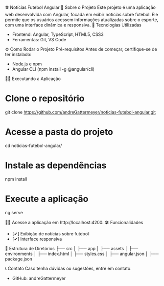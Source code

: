 ⚽ Notícias Futebol Angular
📌 Sobre o Projeto
Este projeto é uma aplicação web desenvolvida com Angular, focada em exibir notícias sobre futebol. Ele permite que os usuários acessem informações atualizadas sobre o esporte, com uma interface dinâmica e responsiva.
🚀 Tecnologias Utilizadas
- Frontend: Angular, TypeScript, HTML5, CSS3
- Ferramentas: Git, VS Code

⚙️ Como Rodar o Projeto
Pré-requisitos
Antes de começar, certifique-se de ter instalado:
- Node.js e npm
- Angular CLI (npm install -g @angular/cli)

🏃‍♂️ Executando a Aplicação
# Clone o repositório
git clone https://github.com/andreGattermeyer/noticias-futebol-angular.git

# Acesse a pasta do projeto
cd noticias-futebol-angular/

# Instale as dependências
npm install

# Execute a aplicação
ng serve


Acesse a aplicação em http://localhost:4200.
🛠 Funcionalidades
- [✔] Exibição de notícias sobre futebol
- [✔] Interface responsiva


🧩 Estrutura de Diretórios
├── src
│   ├── app
│   ├── assets
│   ├── environments
│   ├── index.html
│   ├── styles.css
│   ├── angular.json
│   ├── package.json



📞 Contato
Caso tenha dúvidas ou sugestões, entre em contato:
- GitHub: andreGattermeyer






